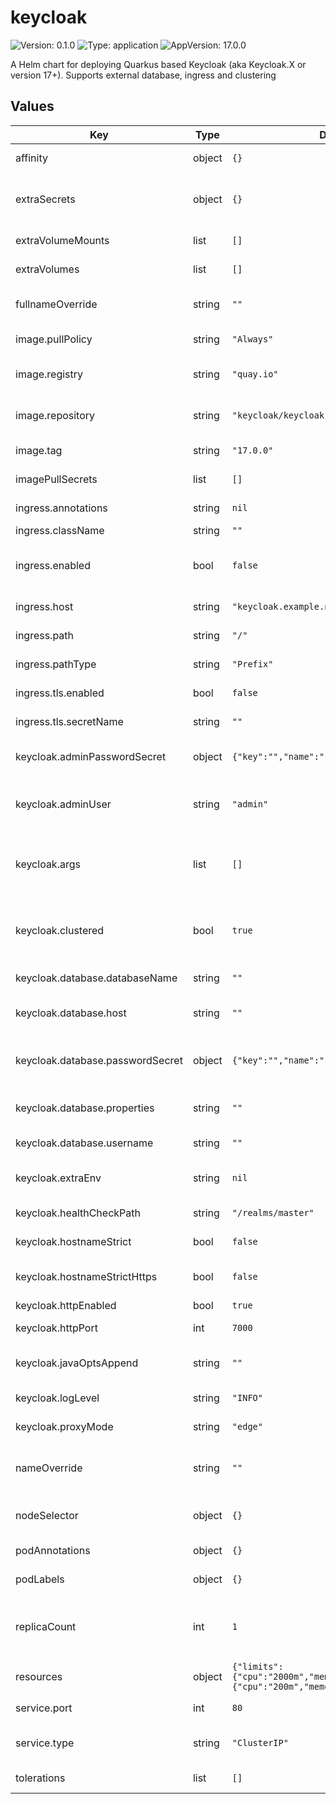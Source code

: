 # keycloak

![Version: 0.1.0](https://img.shields.io/badge/Version-0.1.0-informational?style=flat-square) ![Type: application](https://img.shields.io/badge/Type-application-informational?style=flat-square) ![AppVersion: 17.0.0](https://img.shields.io/badge/AppVersion-17.0.0-informational?style=flat-square)

A Helm chart for deploying Quarkus based Keycloak (aka Keycloak.X or version 17+). Supports external database, ingress and clustering

## Values

| Key | Type | Default | Description |
|-----|------|---------|-------------|
| affinity | object | `{}` | If you want to assign affinity to the pods |
| extraSecrets | object | `{}` | Use this to have the chart create extra Kubernetes secrets and assign values to them |
| extraVolumeMounts | list | `[]` | VolumeMounts to add the pods |
| extraVolumes | list | `[]` | Volumes to add to the pods |
| fullnameOverride | string | `""` | String to completely override fullname template |
| image.pullPolicy | string | `"Always"` | Image pull policy for the pods |
| image.registry | string | `"quay.io"` | The registry where the custom Keycloak image is stored |
| image.repository | string | `"keycloak/keycloak"` | The name/repository of the custom Keycloak image |
| image.tag | string | `"17.0.0"` | The tag of the custom Keycloak image |
| imagePullSecrets | list | `[]` | If secrets are required to pull the images |
| ingress.annotations | string | `nil` | Additionnal annotations to add to the ingress |
| ingress.className | string | `""` | The IngressClass to use |
| ingress.enabled | bool | `false` | Enable or disable ingress, a single rule will be created for the service |
| ingress.host | string | `"keycloak.example.net"` | Hostname to use for the ingress rule |
| ingress.path | string | `"/"` | The path to use for the ingress rule |
| ingress.pathType | string | `"Prefix"` | The path type, leave as 'Prefix' if unsure |
| ingress.tls.enabled | bool | `false` | Enable TLS for the ingress |
| ingress.tls.secretName | string | `""` | The secret containing the TLS certificate |
| keycloak.adminPasswordSecret | object | `{"key":"","name":""}` | Secret containing the password for the primary admin user |
| keycloak.adminUser | string | `"admin"` | The name of the primary admin user added to Keycloak at first startup |
| keycloak.args | list | `[]` | The arguments passed to the entrypoint in the Keycloak container (normally this will be kc.sh) |
| keycloak.clustered | bool | `true` | Enable this if the Keycloak image has clustering enabled, needs to be true even if number of replicas is 1 |
| keycloak.database.databaseName | string | `""` | External database: DB name |
| keycloak.database.host | string | `""` | External database: hostname of the database |
| keycloak.database.passwordSecret | object | `{"key":"","name":""}` | External database: reference to the secret containing the DB password |
| keycloak.database.properties | string | `""` | External database: extra properties to add to the JDBC URL |
| keycloak.database.username | string | `""` | External database: DB username |
| keycloak.extraEnv | string | `nil` | Extra environment variables to set in the pod |
| keycloak.healthCheckPath | string | `"/realms/master"` | The URL path used by readiness checks |
| keycloak.hostnameStrict | bool | `false` | Enable or disable strict checking of the host |
| keycloak.hostnameStrictHttps | bool | `false` | Enable or disable strict checking of the TLS certificate |
| keycloak.httpEnabled | bool | `true` | Enable or disable HTTP |
| keycloak.httpPort | int | `7000` | The port used for HTTP access |
| keycloak.javaOptsAppend | string | `""` | Append settings to the startup via JAVA_OPTS_APPEND |
| keycloak.logLevel | string | `"INFO"` | Set logging level for Keycloak |
| keycloak.proxyMode | string | `"edge"` | The proxy forwarding mode |
| nameOverride | string | `""` | String to partially override fullname template (will maintain the release name) |
| nodeSelector | object | `{}` | If you want to use a nodeSelector for the pods |
| podAnnotations | object | `{}` | Annotations to add to the pods |
| podLabels | object | `{}` | Labels to add to the pods |
| replicaCount | int | `1` | Only enable multiple replicas if the image has a cluster provider enabled, and set keycloak.clustered=true |
| resources | object | `{"limits":{"cpu":"2000m","memory":"1G"},"requests":{"cpu":"200m","memory":"400Mi"}}` | Resource limits and requests |
| service.port | int | `80` | The port used for HTTP access into the service |
| service.type | string | `"ClusterIP"` | Type of service to create for Keycloak HTTP traffic |
| tolerations | list | `[]` | If you want to assign tolerations to the pods |

